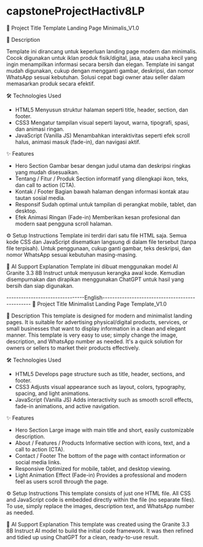 # capstoneProjectHactiv8LP


📝 Project Title
Template Landing Page Minimalis_V1.0

📌 Description 

Template ini dirancang untuk keperluan landing page modern dan minimalis. Cocok digunakan untuk iklan produk fisik/digital, jasa, atau usaha kecil yang ingin menampilkan informasi secara bersih dan   elegan.
Template ini sangat mudah digunakan, cukup dengan mengganti gambar, deskripsi, dan nomor WhatsApp sesuai kebutuhan. Solusi cepat bagi owner atau seller dalam memasarkan produk secara efektif.

🛠️ Technologies Used
- HTML5
Menyusun struktur halaman seperti title, header, section, dan footer.
- CSS3
Mengatur tampilan visual seperti layout, warna, tipografi, spasi, dan animasi ringan.
- JavaScript (Vanilla JS)
Menambahkan interaktivitas seperti efek scroll halus, animasi masuk (fade-in), dan navigasi aktif.

✨ Features
- Hero Section
Gambar besar dengan judul utama dan deskripsi ringkas yang mudah disesuaikan.
- Tentang / Fitur / Produk
Section informatif yang dilengkapi ikon, teks, dan call to action (CTA).
- Kontak / Footer
Bagian bawah halaman dengan informasi kontak atau tautan sosial media.
- Responsif
Sudah optimal untuk tampilan di perangkat mobile, tablet, dan desktop.
- Efek Animasi Ringan (Fade-in)
Memberikan kesan profesional dan modern saat pengguna scroll halaman.

⚙️ Setup Instructions
Template ini terdiri dari satu file HTML saja.
Semua kode CSS dan JavaScript disematkan langsung di dalam file tersebut (tanpa file terpisah).
Untuk penggunaan, cukup ganti gambar, teks deskripsi, dan nomor WhatsApp sesuai kebutuhan masing-masing.

🤖 AI Support Explanation
Template ini dibuat menggunakan model AI Granite 3.3 8B Instruct untuk menyusun kerangka awal kode.
Kemudian disempurnakan dan dirapikan menggunakan ChatGPT untuk hasil yang bersih dan siap digunakan.

--------------------------------English------------------------------------------------
📝 Project Title
Minimalist Landing Page Template_V1.0

📌 Description
This template is designed for modern and minimalist landing pages. It is suitable for advertising physical/digital products, services, or small businesses that want to display information in a clean and elegant manner.
This template is very easy to use; simply change the image, description, and WhatsApp number as needed. It's a quick solution for owners or sellers to market their products effectively.

🛠️ Technologies Used
- HTML5
Develops page structure such as title, header, sections, and footer.
- CSS3
Adjusts visual appearance such as layout, colors, typography, spacing, and light animations.
- JavaScript (Vanilla JS)
Adds interactivity such as smooth scroll effects, fade-in animations, and active navigation.

✨ Features
- Hero Section
Large image with main title and short, easily customizable description.
- About / Features / Products
Informative section with icons, text, and a call to action (CTA).
- Contact / Footer
The bottom of the page with contact information or social media links.
- Responsive
Optimized for mobile, tablet, and desktop viewing.
- Light Animation Effect (Fade-in)
Provides a professional and modern feel as users scroll through the page.

⚙️ Setup Instructions
This template consists of just one HTML file.
All CSS and JavaScript code is embedded directly within the file (no separate files).
To use, simply replace the images, description text, and WhatsApp number as needed.

🤖 AI Support Explanation
This template was created using the Granite 3.3 8B Instruct AI model to build the initial code framework.
It was then refined and tidied up using ChatGPT for a clean, ready-to-use result.

